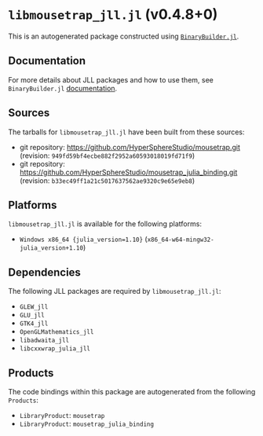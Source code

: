 # `libmousetrap_jll.jl` (v0.4.8+0)

This is an autogenerated package constructed using [`BinaryBuilder.jl`](https://github.com/JuliaPackaging/BinaryBuilder.jl).

## Documentation

For more details about JLL packages and how to use them, see `BinaryBuilder.jl` [documentation](https://docs.binarybuilder.org/stable/jll/).

## Sources

The tarballs for `libmousetrap_jll.jl` have been built from these sources:

* git repository: https://github.com/HyperSphereStudio/mousetrap.git (revision: `949fd59bf4ecbe882f2952a60593018019fd71f9`)
* git repository: https://github.com/HyperSphereStudio/mousetrap_julia_binding.git (revision: `b33ec49ff1a21c5017637562ae9320c9e65e9eb8`)

## Platforms

`libmousetrap_jll.jl` is available for the following platforms:

* `Windows x86_64 {julia_version=1.10}` (`x86_64-w64-mingw32-julia_version+1.10`)

## Dependencies

The following JLL packages are required by `libmousetrap_jll.jl`:

* `GLEW_jll`
* `GLU_jll`
* `GTK4_jll`
* `OpenGLMathematics_jll`
* `libadwaita_jll`
* `libcxxwrap_julia_jll`

## Products

The code bindings within this package are autogenerated from the following `Products`:

* `LibraryProduct`: `mousetrap`
* `LibraryProduct`: `mousetrap_julia_binding`
